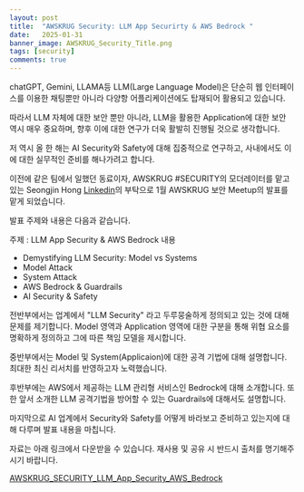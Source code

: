 ```yaml
---
layout: post
title:  "AWSKRUG Security: LLM App Securirty & AWS Bedrock "
date:   2025-01-31
banner_image: AWSKRUG_Security_Title.png
tags: [security]
comments: true
---
```


chatGPT, Gemini, LLAMA등 LLM(Large Language Model)은 단순히 웹 인터페이스를 이용한 채팅뿐만 아니라 다양항 어플리케이션에도 탑재되어 활용되고 있습니다. 

따라서 LLM 자체에 대한 보안 뿐만 아니라, LLM을 활용한 Application에 대한 보안 역시 매우 중요하며, 향후 이에 대한 연구가 더욱 활발히 진행될 것으로 생각합니다.

저 역시 올 한 해는 AI Security와 Safety에 대해 집중적으로 연구하고, 사내에서도 이에 대한 실무적인 준비를 해나가려고 합니다.

이전에 같은 팀에서 일했던 동료이자, AWSKRUG #SECURITY의 모더레이터를 맡고 있는 Seongjin Hong [Linkedin](https://www.linkedin.com/in/seongjin-hong-bbb93153/)의 부탁으로
1월 AWSKRUG 보안 Meetup의 발표를 맡게 되었습니다.

발표 주제와 내용은 다음과 같습니다.

주제 : LLM App Security & AWS Bedrock
내용
- Demystifying LLM Security: Model vs Systems
- Model Attack
- System Attack
- AWS Bedrock & Guardrails
- AI Security & Safety

전반부에서는 업계에서 "LLM Security" 라고 두루뭉술하게 정의되고 있는 것에 대해 문제를 제기합니다. Model 영역과 Application 영역에 대한 구분을 통해 위협 요소를 명확하게 정의하고 그에 따른 책임 모델을 제시합니다.

중반부에서는 Model 및 System(Applicaion)에 대한 공격 기법에 대해 설명합니다. 최대한 최신 리서치를 반영하고자 노력했습니다.

후반부에는 AWS에서 제공하는 LLM 관리형 서비스인 Bedrock에 대해 소개합니다. 또한 앞서 소개한 LLM 공격기법을 방어할 수 있는 Guardrails에 대해서도 설명합니다.

마지막으로 AI 업계에서 Security와 Safety를 어떻게 바라보고 준비하고 있는지에 대해 다루며 발표 내용을 마칩니다.

자료는 아래 링크에서 다운받을 수 있습니다. 재사용 및 공유 시 반드시 출처를 명기해주시기 바랍니다.

[AWSKRUG_SECURITY_LLM_App_Security_AWS_Bedrock](/static/AWSKRUG_Security_LLM.pdf)